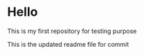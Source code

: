 # Hello
This is my first repository for testing purpose

This is the updated readme file for commit
